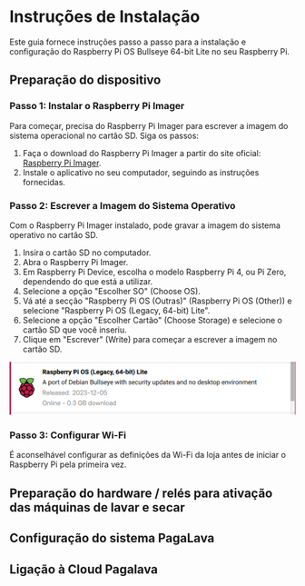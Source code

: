 # Instruções de Instalação

Este guia fornece instruções passo a passo para a instalação e configuração do Raspberry Pi OS Bullseye 64-bit Lite no seu Raspberry Pi.

## Preparação do dispositivo

### Passo 1: Instalar o Raspberry Pi Imager

Para começar, precisa do Raspberry Pi Imager para escrever a imagem do sistema operacional no cartão SD. Siga os passos:

1. Faça o download do Raspberry Pi Imager a partir do site oficial: [Raspberry Pi Imager](https://www.raspberrypi.org/software/).
2. Instale o aplicativo no seu computador, seguindo as instruções fornecidas.

### Passo 2: Escrever a Imagem do Sistema Operativo

Com o Raspberry Pi Imager instalado, pode gravar a imagem do sistema operativo no cartão SD.

1. Insira o cartão SD no computador.
2. Abra o Raspberry Pi Imager.
3. Em Raspberry Pi Device, escolha o modelo Raspberry Pi 4, ou Pi Zero, dependendo do que está a utilizar.
3. Selecione a opção "Escolher SO" (Choose OS).
4. Vá até a secção "Raspberry Pi OS (Outras)" (Raspberry Pi OS (Other)) e selecione "Raspberry Pi OS (Legacy, 64-bit) Lite".
5. Selecione a opção "Escolher Cartão" (Choose Storage) e selecione o cartão SD que você inseriu.
6. Clique em "Escrever" (Write) para começar a escrever a imagem no cartão SD.

![Exemplo de versão Debian Bullseye](/instructions/Debian_Bullseye_version.png)

### Passo 3: Configurar Wi-Fi

É aconselhável configurar as definições da Wi-Fi da loja antes de iniciar o Raspberry Pi pela primeira vez.

## Preparação do hardware / relés para ativação das máquinas de lavar e secar



## Configuração do sistema PagaLava


## Ligação à Cloud Pagalava
